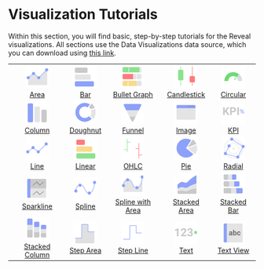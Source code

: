 # Visualization Tutorials

Within this section, you will find basic, step-by-step tutorials for the
Reveal visualizations. All sections use the Data Visualizations data
source, which you can download using <a href="/data/Reveal_Visualization_Tutorials.xlsx" download>this link</a>.

| | | | | |
|:-:|:-:|:-:|:-:|:-:|
| ![Area Chart](images/area-chart-icon.png)<br/>[Area](tutorials-simple-charts.md) | ![Bar Chart](images/bar-chart-icon.png)<br/>[Bar](tutorials-simple-charts.md) | ![Bullet Graph Gauge](images/bullet-graph-icon.png)<br/>[Bullet Graph](tutorials-gauge.md#creating-a-bullet-graph) | ![Candlestick Chart](images/candlestick-chart-icon.png)<br/>[Candlestick](tutorials-candlestick.md) | ![Circular Gauge](images/circular-gauge-icon.png)<br/>[Circular](tutorials-gauge.md#creating-a-circular-gauge) |
| ![Column Chart](images/column-chart-icon.png)<br/>[Column](tutorials-simple-charts.md) | ![Doughnut Chart](images/doughnut-chart-icon.png)<br/>[Doughnut](tutorials-simple-charts.md) | ![Funnel Chart](images/funnel-chart-icon.png)<br/>[Funnel](tutorials-simple-charts.md) | ![Web View](images/image-view-icon.png)<br/>[Image](tutorials-image.md) | ![kpi](images/kpi-icon.png)<br/>[KPI](tutorials-kpi-gauge.md) |
| ![Line Chart](images/line-chart-icon.png)<br/>[Line](tutorials-simple-charts.md) | ![Linear Gauge](images/linear-gauge-icon.png)<br/>[Linear](tutorials-gauge.md#creating-a-linear-gauge) | ![OHLC Chart](images/ohlc-chart-icon.png)<br/>[OHLC](tutorials-ohlc.md) | ![Pie Chart](images/pie-chart-icon.png)<br/>[Pie](tutorials-simple-charts.md) | ![Circular Chart](images/radial-chart-icon.png)<br/>[Radial](tutorials-simple-charts.md) |
| ![Sparkline Chart](images/sparkline-chart-icon.png)<br/>[Sparkline](tutorials-sparkline-charts.md) | ![Spline Chart](images/spline-chart-icon.png)<br/>[Spline](tutorials-simple-charts.md) | ![Spline Area](images/spline-area-icon.png)<br/>[Spline with Area](tutorials-simple-charts.md) | ![Stacked Area Chart](images/stacked-area-chart-icon.png)<br/>[Stacked Area](tutorials-stacked-charts.md) | ![Stacked Bar Chart](images/stacked-bar-chart-icon.png)<br/>[Stacked Bar](tutorials-stacked-charts.md) |
| ![Stacked Column Chart](images/stacked-column-chart-icon.png)<br/>[Stacked Column](tutorials-stacked-charts.md) | ![Step Area Chart](images/step-area-chart-icon.png)<br/>[Step Area](tutorials-simple-charts.md) | ![Step Line Chart](images/step-line-chart-icon.png)<br/>[Step Line](tutorials-simple-charts.md) | ![Text Gauge](images/text-gauge-icon.png)<br/>[Text](tutorials-gauge.md#creating-a-text-gauge) | ![Text View](images/text-view-icon.png)<br/>[Text View](tutorials-text-view.md) |
